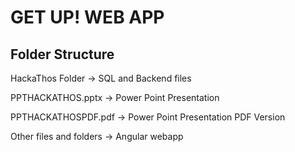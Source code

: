 # GET UP! WEB APP

## Folder Structure
HackaThos Folder -> SQL and Backend files

PPTHACKATHOS.pptx -> Power Point Presentation

PPTHACKATHOSPDF.pdf -> Power Point Presentation PDF Version

Other files and folders -> Angular webapp
